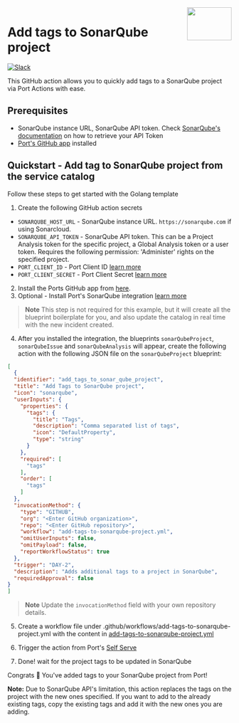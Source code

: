 <img align="right" width="100" height="74" src="https://user-images.githubusercontent.com/8277210/183290025-d7b24277-dfb4-4ce1-bece-7fe0ecd5efd4.svg" />

# Add tags to SonarQube project

[![Slack](https://img.shields.io/badge/Slack-4A154B?style=for-the-badge&logo=slack&logoColor=white)](https://join.slack.com/t/devex-community/shared_invite/zt-1bmf5621e-GGfuJdMPK2D8UN58qL4E_g)

This GitHub action allows you to quickly add tags to a SonarQube project via Port Actions with ease.

## Prerequisites
* SonarQube instance URL, SonarQube API token. Check [SonarQube's documentation](https://docs.sonarsource.com/sonarqube/latest/user-guide/user-account/generating-and-using-tokens/) on how to retrieve your API Token
* [Port's GitHub app](https://github.com/apps/getport-io) installed

## Quickstart - Add tag to SonarQube project from the service catalog

Follow these steps to get started with the Golang template

1. Create the following GitHub action secrets
* `SONARQUBE_HOST_URL` - SonarQube instance URL. `https://sonarqube.com` if using Sonarcloud.
* `SONARQUBE_API_TOKEN` - SonarQube API token. This can be a Project Analysis token for the specific project, a Global Analysis token or a user token. Requires the following permission: 'Administer' rights on the specified project.
* `PORT_CLIENT_ID` - Port Client ID [learn more](https://docs.getport.io/build-your-software-catalog/sync-data-to-catalog/api/#get-api-token)
* `PORT_CLIENT_SECRET` - Port Client Secret [learn more](https://docs.getport.io/build-your-software-catalog/sync-data-to-catalog/api/#get-api-token)

2. Install the Ports GitHub app from [here](https://github.com/apps/getport-io/installations/new).
3. Optional - Install Port's SonarQube integration [learn more](https://docs.getport.io/build-your-software-catalog/sync-data-to-catalog/code-quality-security/sonarqube)
>**Note** This step is not required for this example, but it will create all the blueprint boilerplate for you, and also update the catalog in real time with the new incident created.
4. After you installed the integration, the blueprints `sonarQubeProject`, `sonarQubeIssue` and `sonarQubeAnalysis` will appear, create the following action with the following JSON file on the `sonarQubeProject` blueprint:

```json
[
  {
  "identifier": "add_tags_to_sonar_qube_project",
  "title": "Add Tags to SonarQube project",
  "icon": "sonarqube",
  "userInputs": {
    "properties": {
      "tags": {
        "title": "Tags",
        "description": "Comma separated list of tags",
        "icon": "DefaultProperty",
        "type": "string"
      }
    },
    "required": [
      "tags"
    ],
    "order": [
      "tags"
    ]
  },
  "invocationMethod": {
    "type": "GITHUB",
    "org": "<Enter GitHub organization>",
    "repo": "<Enter GitHub repository>",
    "workflow": "add-tags-to-sonarqube-project.yml",
    "omitUserInputs": false,
    "omitPayload": false,
    "reportWorkflowStatus": true
  },
  "trigger": "DAY-2",
  "description": "Adds additional tags to a project in SonarQube",
  "requiredApproval": false
}
]
```
>**Note** Update the `invocationMethod` field with your own repository details.

5. Create a workflow file under .github/workflows/add-tags-to-sonarqube-project.yml with the content in [add-tags-to-sonarqube-project.yml](./add-tags-to-sonarqube-project.yml)

6. Trigger the action from Port's [Self Serve](https://app.getport.io/self-serve)

7. Done! wait for the project tags to be updated in SonarQube

Congrats 🎉 You've added tags to your SonarQube project from Port!

**Note:** Due to SonarQube API's limitation, this action replaces the tags on the project with the new ones specified. If you want to add to the already existing tags, copy the existing tags and add it with the new ones you are adding.

